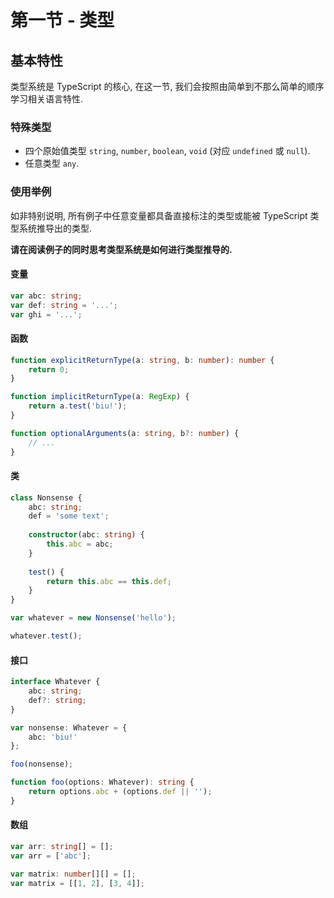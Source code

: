 # 第一节 - 类型

## 基本特性

类型系统是 TypeScript 的核心, 在这一节, 我们会按照由简单到不那么简单的顺序学习相关语言特性.

### 特殊类型

- 四个原始值类型 `string`, `number`, `boolean`, `void` (对应 `undefined` 或 `null`).
- 任意类型 `any`.

### 使用举例

如非特别说明, 所有例子中任意变量都具备直接标注的类型或能被 TypeScript 类型系统推导出的类型.

**请在阅读例子的同时思考类型系统是如何进行类型推导的.**

#### 变量

```typescript
var abc: string;
var def: string = '...';
var ghi = '...';
```

#### 函数

```typescript
function explicitReturnType(a: string, b: number): number {
    return 0;
}

function implicitReturnType(a: RegExp) {
    return a.test('biu!');
}

function optionalArguments(a: string, b?: number) {
    // ...
}
```

#### 类

```typescript
class Nonsense {
    abc: string;
    def = 'some text';
    
    constructor(abc: string) {
        this.abc = abc;
    }
    
    test() {
        return this.abc == this.def;
    }
}

var whatever = new Nonsense('hello');

whatever.test();
```

#### 接口

```typescript
interface Whatever {
    abc: string;
    def?: string;
}

var nonsense: Whatever = {
    abc: 'biu!'
};

foo(nonsense);

function foo(options: Whatever): string {
    return options.abc + (options.def || '');
}
```

#### 数组

```typescript
var arr: string[] = [];
var arr = ['abc'];

var matrix: number[][] = [];
var matrix = [[1, 2], [3, 4]];
```